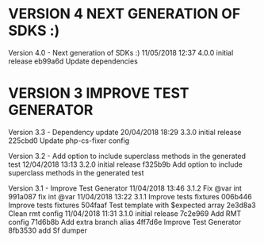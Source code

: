 
VERSION 4  NEXT GENERATION OF SDKS :)
=====================================

   Version 4.0 - Next generation of SDKs :)
      11/05/2018 12:37  4.0.0  initial release
         eb99a6d Update dependencies

VERSION 3  IMPROVE TEST GENERATOR
=================================

   Version 3.3 - Dependency update
      20/04/2018 18:29  3.3.0  initial release
         225cbd0 Update php-cs-fixer config

   Version 3.2 - Add option to include superclass methods in the generated test
      12/04/2018 13:13  3.2.0  initial release
         f325b9b Add option to include superclass methods in the generated test

   Version 3.1 - Improve Test Generator
      11/04/2018 13:46  3.1.2  Fix @var int
         991a087 fix int @var
      11/04/2018 13:22  3.1.1  Improve tests fixtures
         006b446 Improve tests fixtures
         504faaf Test template with $expected array
         2e3d8a3 Clean rmt config
      11/04/2018 11:31  3.1.0  initial release
         7c2e969 Add RMT config
         71d6b8b Add extra branch alias
         4ff7d6e Improve Test Generator
         8fb3530 add Sf dumper